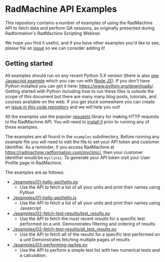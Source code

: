 # RadMachine API Examples

This repository contains a number of examples of using the RadMachine API to
fetch data and perform QA sessions, as originally presented during
Radformation's RadMachine Scripting Webinar.

We hope you find it useful, and if you have other examples you'd like to see,
please file an
[issue](https://github.com/Radformation/radmachine-api-examples/issues) so
we can consider adding it!

## Getting started

All examples should run on any recent Python 3.X version (there is also [one
Javascript example](./examples/01-hello-api/hello.js) which you can run
with [Node JS](https://nodejs.org/en)).  If you don't have Python installed
you can get it here: https://www.python.org/downloads/. Getting started with
Python including how to run these files is outside the scope of this document
but there are many many blog posts, tutorials, and courses available on the
web.  If you get stuck somewhere you can create an [issue in this code
repository](https://github.com/Radformation/radmachine-api-examples/issues) and
we will help you out!

All the examples use the popular
[requests](https://requests.readthedocs.io/en/latest/) library for making HTTP
requests to the RadMachine API.  You will need to [install
it](https://requests.readthedocs.io/en/latest/user/install/#install) prior to
running any of these examples.

The examples are all found in the `examples` subdirectory.  Before running any
example file you will need to edit the file to set your API token and customer
identifier. As a reminder, if you access RadMachine at
https://radmachine.radformation.com/myclinic/, then your customer identifier
would be `myclinic`.  To generate your API token visit your User Profile page
in RadMachine.

The examples are as follows:

* [./examples/01-hello-api/hello.py](./examples/01-hello-api/hello.py)
    * Use the API to fetch a list of all your units and print their names using Python
* [./examples/01-hello-api/hello.js](./examples/01-hello-api/hello.js)
    * Use the API to fetch a list of all your units and print their names using Javascript
* [./examples/02-fetch-test-results/test_results.py](./examples/02-fetch-test-results/test_results.py)
    * Use the API to fetch the most recent results for a specific test performed on a unit.
      Demonstrates filtering and ordering of results
* [./examples/02-fetch-test-results/all_test_results.py](./examples/02-fetch-test-results/all_test_results.py)
    * Use the API to fetch *all* of the results for a specific test performed on a unit
      Demonstrates fetching multiple pages of results
* [./examples/03-performing-qa/ktp.py](./examples/03-performing-qa/ktp.py)
    * Use the API to perform a simple test list with two numerical tests and a calculation.
